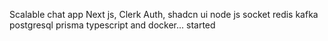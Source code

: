 Scalable chat app Next js, Clerk Auth, shadcn ui node js socket redis kafka postgresql prisma typescript and docker... started
